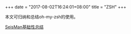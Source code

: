 +++
date = "2017-08-02T16:24:01+08:00"
title = "ZSH"
+++

本文可归纳和总结oh-my-zsh的使用。

[SeisMan基础性总结](http://wiki.seisman.info/Geek/zsh.html)
